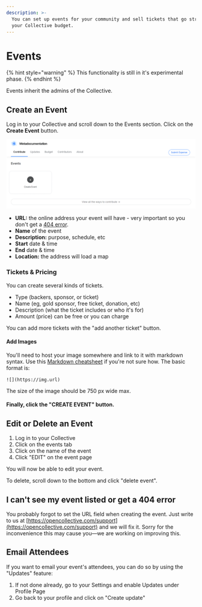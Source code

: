 ```yaml
---
description: >-
  You can set up events for your community and sell tickets that go straight to
  your Collective budget.
---
```


# Events

{% hint style="warning" %}
This functionality is still in it's experimental phase.
{% endhint %}

Events inherit the admins of the Collective.

## Create an Event

Log in to your Collective and scroll down to the Events section. Click on the **Create Event** button.

![](../.gitbook/assets/collectives_events_creating-a-event.png)

* **URL:** the online address your event will have - very important so you don't get a [404 error](events.md#i-cant-see-my-event-listed-or-get-a-404-error).
* **Name** of the event
* **Description:** purpose, schedule, etc
* **Start** date & time
* **End** date & time
* **Location:** the address will load a map

### Tickets & Pricing

You can create several kinds of tickets.

* Type \(backers, sponsor, or ticket\)
* Name \(eg, gold sponsor, free ticket, donation, etc\)
* Description \(what the ticket includes or who it's for\)
* Amount \(price\) can be free or you can charge

You can add more tickets with the "add another ticket" button.

#### Add Images

You'll need to host your image somewhere and link to it with markdown syntax. Use this [Markdown cheatsheet](https://github.com/adam-p/markdown-here/wiki/Markdown-Cheatsheet#images) if you're not sure how. The basic format is:

```text
![](https://img.url)
```

The size of the image should be 750 px wide max.

#### Finally, click the "CREATE EVENT" button.

## Edit or Delete an Event

1. Log in to your Collective
2. Click on the events tab
3. Click on the name of the event
4. Click "EDIT" on the event page

You will now be able to edit your event.

To delete, scroll down to the bottom and click "delete event".

## I can't see my event listed or get a 404 error

You probably forgot to set the URL field when creating the event. Just write to us at [https://opencollective.com/support](https://opencollective.com/support) and we will fix it. Sorry for the inconvenience this may cause you—we are working on improving this.

## Email Attendees

If you want to email your event's attendees, you can do so by using the "Updates" feature:

1. If not done already, go to your Settings and enable Updates under Profile Page
2. Go back to your profile and click on "Create update"

